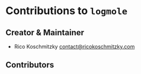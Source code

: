 # Contributions to `logmole`

## Creator & Maintainer

* Rico Koschmitzky <contact@ricokoschmitzky.com>


## Contributors